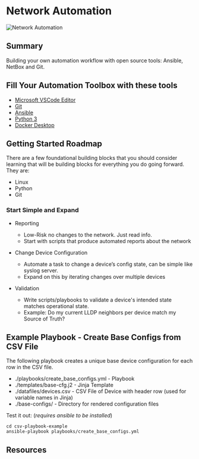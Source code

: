 # Network Automation

![Network Automation](https://img.shields.io/badge/Network%20Automation-blue&?style=for-the-badge&logo=ansible)

## Summary

Building your own automation workflow with open source tools: Ansible, NetBox and Git.

## Fill Your Automation Toolbox with these tools

- [Microsoft VSCode Editor](https://code.visualstudio.com/Download)
- [Git](https://git-scm.com/book/en/v2/Getting-Started-Installing-Git)
- [Ansible](https://docs.ansible.com/ansible/latest/installation_guide/intro_installation.html)
- [Python 3](https://www.python.org/downloads/)
- [Docker Desktop](https://www.docker.com/products/docker-desktop)

## Getting Started Roadmap

There are a few foundational building blocks that you should consider learning that will be building blocks for everything you do going forward.  They are:

- Linux
- Python
- Git

### Start Simple and Expand

- Reporting

  - Low-Risk no changes to the network.  Just read info.
  - Start with scripts that produce automated reports about the network

- Change Device Configuration

  - Automate a task to change a device’s config state, can be simple like syslog server.
  - Expand on this by iterating changes over multiple devices

- Validation

  - Write scripts/playbooks to validate a device's intended state matches operational state.
  - Example:  Do my current LLDP neighbors per device match my Source of Truth?

## Example Playbook - Create Base Configs from CSV File

The following playbook creates a unique base device configuration for each row in the CSV file.

- ./playbooks/create_base_configs.yml - Playbook
- ./templates/base-cfg.j2 - Jinja Template
- ./datafiles/devices.csv - CSV File of Device with header row (used for variable names in Jinja)
- ./base-configs/ - Directory for rendered configuration files

Test it out: (*requires ansible to be installed*)

```text
cd csv-playbook-example
ansible-playbook playbooks/create_base_configs.yml
```

## Resources
